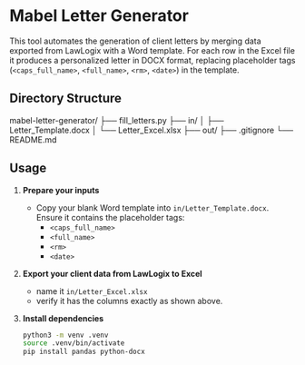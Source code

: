 # Mabel Letter Generator

This tool automates the generation of client letters by merging data exported from LawLogix with a Word template. For each row in the Excel file it produces a personalized letter in DOCX format, replacing placeholder tags (`<caps_full_name>`, `<full_name>`, `<rm>`, `<date>`) in the template.

## Directory Structure

mabel-letter-generator/
├── fill_letters.py
├── in/
│   ├── Letter_Template.docx
│   └── Letter_Excel.xlsx
├── out/
├── .gitignore
└── README.md
## Usage

1. **Prepare your inputs**  
   - Copy your blank Word template into `in/Letter_Template.docx`. Ensure it contains the placeholder tags:  
     - `<caps_full_name>`  
     - `<full_name>`  
     - `<rm>`  
     - `<date>`  
2. **Export your client data from LawLogix to Excel**
     - name it `in/Letter_Excel.xlsx`
     - verify it has the columns exactly as shown above.

4. **Install dependencies**  
   ```bash
   python3 -m venv .venv
   source .venv/bin/activate
   pip install pandas python-docx
